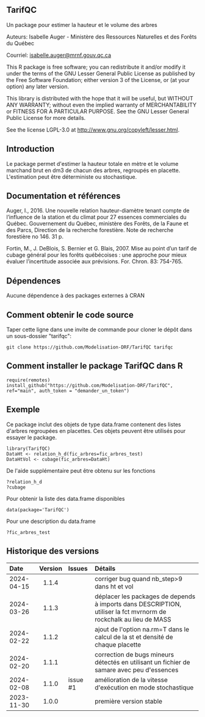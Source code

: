 ## TarifQC

Un package pour estimer la hauteur et le volume des arbres

Auteurs: Isabelle Auger - Ministère des Ressources Naturelles et des Forêts du Québec

Courriel: isabelle.auger@mrnf.gouv.qc.ca

This R package is free software; you can redistribute it and/or modify it under the terms of the GNU Lesser General Public License as published by the Free Software Foundation; either version 3 of the License, or (at your option) any later version.

This library is distributed with the hope that it will be useful, but WITHOUT ANY WARRANTY; without even the implied warranty of MERCHANTABILITY or FITNESS FOR A PARTICULAR PURPOSE. See the GNU Lesser General Public License for more details.

See the license LGPL-3.0 at http://www.gnu.org/copyleft/lesser.html.

## Introduction
Le package permet d'estimer la hauteur totale en mètre et le volume marchand brut en dm3 de chacun des arbres, regroupés en placette. L'estimation peut être déterministe ou stochastique.

## Documentation et références
Auger, I., 2016. Une nouvelle relation hauteur-diamètre tenant compte de l’influence de la station et du climat pour 27 essences commerciales du Québec. Gouvernement du Québec, ministère des Forêts, de la Faune et des Parcs, Direction de la recherche forestière. Note de recherche forestière no 146. 31 p.

Fortin, M., J. DeBlois, S. Bernier et G. Blais, 2007. Mise au point d’un tarif de cubage général pour les forêts québécoises : une approche pour mieux évaluer l’incertitude associée aux prévisions. For. Chron. 83: 754-765.

## Dépendences
Aucune dépendence à des packages externes à CRAN

## Comment obtenir le code source
Taper cette ligne dans une invite de commande pour cloner le dépôt dans un sous-dossier "tarifqc":

```{r eval=FALSE, echo=FALSE, message=FALSE, warning=FALSE}
git clone https://github.com/Modelisation-DRF/TarifQC tarifqc
```

## Comment installer le package TarifQC dans R

```{r eval=FALSE, echo=FALSE, message=FALSE, warning=FALSE}
require(remotes)
install_github("https://github.com/Modelisation-DRF/TarifQC", ref="main", auth_token = "demander_un_token")
```
## Exemple

Ce package inclut des objets de type data.frame contenent des listes d'arbres regroupées en placettes. Ces objets peuvent être utilisés pour essayer le package.

```{r eval=FALSE, echo=FALSE, message=FALSE, warning=FALSE}
library(TarifQC)
DataHt <- relation_h_d(fic_arbres=fic_arbres_test)
DataHtVol <- cubage(fic_arbres=DataHt)
```
De l'aide supplémentaire peut être obtenu sur les fonctions
```{r eval=FALSE, echo=FALSE, message=FALSE, warning=FALSE}
?relation_h_d
?cubage
```
Pour obtenir la liste des data.frame disponibles
```{r eval=FALSE, echo=FALSE, message=FALSE, warning=FALSE}
data(package='TarifQC')
```
Pour une description du data.frame
```{r eval=FALSE, echo=FALSE, message=FALSE, warning=FALSE}
?fic_arbres_test
```

## Historique des versions

| Date |  Version  | Issues |      Détails     |
|:-----|:---------:|:-------|:-----------------|
| 2024-04-15 | 1.1.4 |  | corriger bug quand nb_step>9 dans ht et vol |
| 2024-03-26 | 1.1.3 |  | déplacer les packages de depends à imports dans DESCRIPTION, utiliser la fct mvrnorm de rockchalk au lieu de MASS |
| 2024-02-22 | 1.1.2 |  | ajout de l'option na.rm=T dans le calcul de la st et densité de chaque placette |
| 2024-02-20 | 1.1.1 |  | correction de bugs mineurs détectés en utilisant un fichier de samare avec peu d'essences |
| 2024-02-08 | 1.1.0 | issue #1  | amélioration de la vitesse d'exécution en mode stochastique |
| 2023-11-30 | 1.0.0 | | première version stable |

